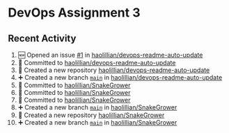 # DevOps Assignment 3

## Recent Activity
<!--START_SECTION:activity-->
1. 🆕 Opened an issue [#1](https://github.com/haolillian/devops-readme-auto-update/issues/1) in [haolillian/devops-readme-auto-update](https://github.com/haolillian/devops-readme-auto-update)
2. 📝 Committed to [haolillian/devops-readme-auto-update](https://github.com/haolillian/devops-readme-auto-update/commit/c8a2c0458e2bcba55d9dd4dd125d91a9c915db56)
3. 🎉 Created a new repository [haolillian/devops-readme-auto-update](https://github.com/haolillian/devops-readme-auto-update)
4. ➕ Created a new branch [`main`](https://github.com/haolillian/devops-readme-auto-update/tree/main) in [haolillian/devops-readme-auto-update](https://github.com/haolillian/devops-readme-auto-update)
5. 📝 Committed to [haolillian/SnakeGrower](https://github.com/haolillian/SnakeGrower/commit/ca9e581c8197b94138f164f780e90e5f4192213c)
6. 📝 Committed to [haolillian/SnakeGrower](https://github.com/haolillian/SnakeGrower/commit/56b620570077095bb669ce2a4156c84feb9d2e3c)
7. 📝 Committed to [haolillian/SnakeGrower](https://github.com/haolillian/SnakeGrower/commit/eca853042d54a313d397bae332244d1ada9b3058)
8. ➕ Created a new branch [`main`](https://github.com/haolillian/SnakeGrower/tree/main) in [haolillian/SnakeGrower](https://github.com/haolillian/SnakeGrower)
9. 🎉 Created a new repository [haolillian/SnakeGrower](https://github.com/haolillian/SnakeGrower)
10. ➕ Created a new branch [`main`](https://github.com/haolillian/SnakeGrower/tree/main) in [haolillian/SnakeGrower](https://github.com/haolillian/SnakeGrower)
<!--END_SECTION:activity-->
